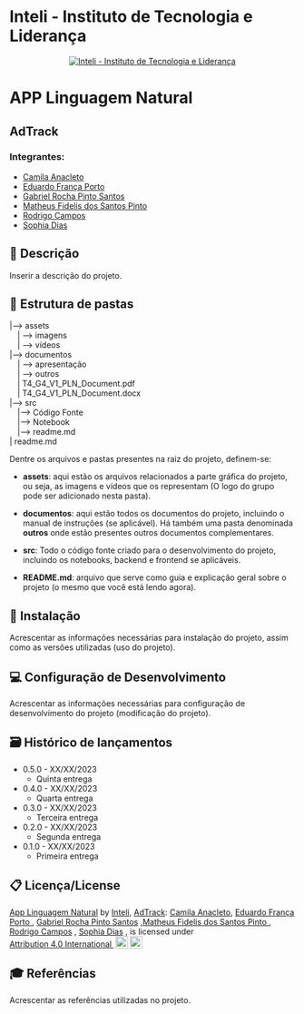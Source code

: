 # Inteli - Instituto de Tecnologia e Liderança 

<p align="center">
<a href= "https://www.inteli.edu.br/"><img src="https://s3.amazonaws.com/gupy5/production/companies/26702/career/63484/images/2022-04-28_16-56_logo.png" alt="Inteli - Instituto de Tecnologia e Liderança" border="0"></a>
</p>

# APP Linguagem Natural

## AdTrack 

### Integrantes: 
- <a href="https://www.linkedin.com/in/camilaanacleto/">Camila Anacleto</a>
- <a href="https://www.linkedin.com/in/eduardo-franca-porto/">Eduardo França Porto </a> 
- <a href="https://www.linkedin.com/in/gabriel-rocha-pinto-santos-/">Gabriel Rocha Pinto Santos</a> 
- <a href="https://www.linkedin.com/in/matheus-fidelis-680520232/">Matheus Fidelis dos Santos Pinto</a>
- <a href="https://www.linkedin.com/in/rodrigo-campos-8b70191ab/">Rodrigo Campos</a>
- <a href="https://www.linkedin.com/in/sophia-dias/">Sophia Dias</a> 

## 📝 Descrição

Inserir a descrição do projeto.

## 📁 Estrutura de pastas

|--> assets<br>
  &emsp;| --> imagens <br>
  &emsp;| --> vídeos <br>
|--> documentos<br>
  &emsp;| --> apresentação <br>
  &emsp;| --> outros <br>
  &emsp;| T4_G4_V1_PLN_Document.pdf<br>
  &emsp;| T4_G4_V1_PLN_Document.docx<br>
|--> src<br>
  &emsp;|--> Código Fonte<br>
  &emsp;|--> Notebook<br>
  &emsp;|--> readme.md<br>
| readme.md<br>

Dentre os arquivos e pastas presentes na raiz do projeto, definem-se:

- <b>assets</b>: aqui estão os arquivos relacionados a parte gráfica do projeto, ou seja, as imagens e vídeos que os representam (O logo do grupo pode ser adicionado nesta pasta).

- <b>documentos</b>: aqui estão todos os documentos do projeto, incluindo o manual de instruções (se aplicável). Há também uma pasta denominada <b>outros</b> onde estão presentes outros documentos complementares.

- <b>src</b>: Todo o código fonte criado para o desenvolvimento do projeto, incluindo os notebooks, backend e frontend se aplicáveis.

- <b>README.md</b>: arquivo que serve como guia e explicação geral sobre o projeto (o mesmo que você está lendo agora).

## 🔧 Instalação

Acrescentar as informações necessárias para instalação do projeto, assim como as versões utilizadas (uso do projeto).


## 💻 Configuração de Desenvolvimento

Acrescentar as informações necessárias para configuração de desenvolvimento do projeto (modificação do projeto).


## 🗃 Histórico de lançamentos

* 0.5.0 - XX/XX/2023
    * Quinta entrega
* 0.4.0 - XX/XX/2023
    * Quarta entrega
* 0.3.0 - XX/XX/2023
    * Terceira entrega
* 0.2.0 - XX/XX/2023
    * Segunda entrega 
* 0.1.0 - XX/XX/2023
    * Primeira entrega 

	
## 📋 Licença/License

<p xmlns:cc="http://creativecommons.org/ns#" xmlns:dct="http://purl.org/dc/terms/"><a property="dct:title" rel="cc:attributionURL" href="https://github.com/2023M6T4-Inteli">App Linguagem Natural</a> by <a rel="cc:attributionURL dct:creator" property="cc:attributionName" href="https://github.com/InteliProjects">Inteli</a>, <a rel="cc:attributionURL dct:creator" property="cc:attributionName" href="https://github.com/2023M6T4-Inteli/Projeto4">AdTrack</a>: <a href="https://www.linkedin.com/in/camilaanacleto/">Camila Anacleto</a>, <a href="https://www.linkedin.com/in/eduardo-franca-porto/">Eduardo França Porto </a> , <a href="https://www.linkedin.com/in/gabriel-rocha-pinto-santos-/">Gabriel Rocha Pinto Santos</a> ,<a href="https://www.linkedin.com/in/matheus-fidelis-680520232/">Matheus Fidelis dos Santos Pinto
</a>, <a href="https://www.linkedin.com/in/rodrigo-campos-8b70191ab/">Rodrigo Campos</a> , <a href="https://www.linkedin.com/in/sophia-dias/">Sophia Dias</a> ,
is licensed under <a href="http://creativecommons.org/licenses/by/4.0/?ref=chooser-v1" target="_blank" rel="license noopener noreferrer" style="display:inline-block;">Attribution 4.0 International <img style="height:22px!important;margin-left:3px;vertical-align:text-bottom;" src="https://mirrors.creativecommons.org/presskit/icons/cc.svg?ref=chooser-v1"><img style="height:22px!important;margin-left:3px;vertical-align:text-bottom;" src="https://mirrors.creativecommons.org/presskit/icons/by.svg?ref=chooser-v1"></a></p>



## 🎓 Referências

Acrescentar as referências utilizadas no projeto.
